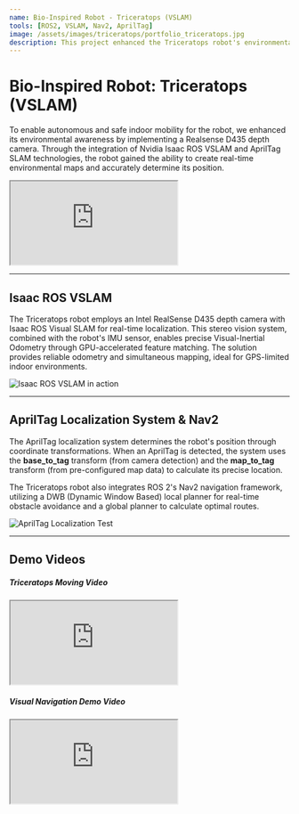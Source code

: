 ```yaml
---
name: Bio-Inspired Robot - Triceratops (VSLAM)
tools: [ROS2, VSLAM, Nav2, AprilTag]
image: /assets/images/triceratops/portfolio_triceratops.jpg
description: This project enhanced the Triceratops robot's environmental awareness for autonomous indoor mobility by integrating a Realsense D435 depth camera with Nvidia Isaac ROS VSLAM and AprilTag SLAM technologies.
---
```


# Bio-Inspired Robot: Triceratops (VSLAM)

<p class="text-center">
To enable autonomous and safe indoor mobility for the robot, we enhanced its environmental awareness by implementing a Realsense D435 depth camera. Through the integration of Nvidia Isaac ROS VSLAM and AprilTag SLAM technologies, the robot gained the ability to create real-time environmental maps and accurately determine its position.
</p>

<div class="video my-4">
  <iframe src="https://www.youtube.com/embed/dL-FF7bwwxU?si=c8tTuZ_QIrHJG_Ez" allow="accelerometer; autoplay; clipboard-write; encrypted-media; gyroscope; picture-in-picture" allowfullscreen></iframe>
</div>

---

## Isaac ROS VSLAM

The Triceratops robot employs an Intel RealSense D435 depth camera with Isaac ROS Visual SLAM for real-time localization. This stereo vision system, combined with the robot's IMU sensor, enables precise Visual-Inertial Odometry through GPU-accelerated feature matching. The solution provides reliable odometry and simultaneous mapping, ideal for GPS-limited indoor environments.

<p class="text-center">
  <img src="/assets/images/triceratops/isaac_ros_vslam.gif" alt="Isaac ROS VSLAM in action" class="img-fluid rounded-lg shadow-lg">
</p>

---

## AprilTag Localization System & Nav2

The AprilTag localization system determines the robot's position through coordinate transformations. When an AprilTag is detected, the system uses the **base_to_tag** transform (from camera detection) and the **map_to_tag** transform (from pre-configured map data) to calculate its precise location.

The Triceratops robot also integrates ROS 2's Nav2 navigation framework, utilizing a DWB (Dynamic Window Based) local planner for real-time obstacle avoidance and a global planner to calculate optimal routes.

<p class="text-center">
  <img src="/assets/images/triceratops/apriltag_localization_test.gif" alt="AprilTag Localization Test" class="img-fluid rounded-lg shadow-lg">
</p>

---

## Demo Videos

<div class="row my-4">
  <div class="col-md-6">
    <h5 class="text-center">Triceratops Moving Video</h5>
    <div class="video">
      <iframe src="https://www.youtube.com/embed/M36GWAr3caM?si=r3bjtizAE_vnXU75&mute=1" allow="accelerometer; autoplay; clipboard-write; encrypted-media; gyroscope; picture-in-picture" allowfullscreen></iframe>
    </div>
  </div>
  <div class="col-md-6">
    <h5 class="text-center">Visual Navigation Demo Video</h5>
    <div class="video">
      <iframe src="https://www.youtube.com/embed/IC6jLG2WF_c?si=9k66eLOwUuANwsE8" allow="accelerometer; autoplay; clipboard-write; encrypted-media; gyroscope; picture-in-picture" allowfullscreen></iframe>
    </div>
  </div>
</div>